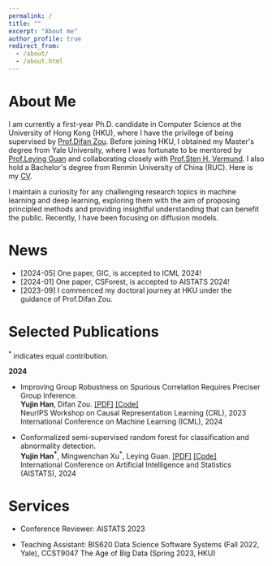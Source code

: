 ```yaml
---
permalink: /
title: ""
excerpt: "About me"
author_profile: true
redirect_from: 
  - /about/
  - /about.html
---
```

About Me
======

I am currently a first-year Ph.D. candidate in Computer Science at the University of Hong Kong (HKU), where I have the privilege of being supervised by [Prof.Difan Zou](https://difanzou.github.io). Before joining HKU, I obtained my Master's degree from Yale University, where I was fortunate to be mentored by [Prof.Leying Guan](https://campuspress.yale.edu/lguan) and collaborating closely with [Prof.Sten H. Vermund](https://ysph.yale.edu/profile/sten-vermund/). I also hold a Bachelor's degree from Renmin University of China (RUC). Here is my [CV](https://github.com/yujinhan98/yujinhan98.github.io/blob/master/yujin_CV_2023.pdf).

I maintain a curiosity for any challenging research topics in machine learning and deep learning, exploring them with the aim of proposing principled methods and providing insightful understanding that can benefit the public. Recently, I have been focusing on diffusion models.


News
======
- [2024-05] One paper, GIC, is accepted to ICML 2024!
- [2024-01] One paper, CSForest, is accepted to AISTATS 2024!
- [2023-09] I commenced my doctoral journey at HKU under the guidance of Prof.Difan Zou.

Selected Publications
======

<sup>*</sup> indicates equal contribution.
  
**2024**
- Improving Group Robustness on Spurious Correlation Requires Preciser Group Inference.  
  **Yujin Han**, Difan Zou. [[PDF]](https://arxiv.org/pdf/2404.13815) [[Code]](https://github.com/yujinhan98/GIC)  
  NeurIPS Workshop on Causal Representation Learning (CRL), 2023  
  International Conference on Machine Learning (ICML), 2024

- Conformalized semi-supervised random forest for classification and abnormality detection.  
  **Yujin Han<sup>*</sup>**, Mingwenchan Xu<sup>*</sup>, Leying Guan. [[PDF]](https://arxiv.org/abs/2302.02237) [[Code]](https://github.com/yujinhan98/CSForest)  
  International Conference on Artificial Intelligence and Statistics (AISTATS), 2024

Services
======
- Conference Reviewer: AISTATS 2023

- Teaching Assistant: BIS620 Data Science Software Systems (Fall 2022, Yale), CCST9047 The Age of Big Data (Spring 2023, HKU)
